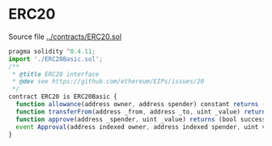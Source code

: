 # ERC20

Source file [../contracts/ERC20.sol](../contracts/ERC20.sol)

```javascript
pragma solidity ^0.4.11;
import './ERC20Basic.sol';
/**
 * @title ERC20 interface
 * @dev see https://github.com/ethereum/EIPs/issues/20
 */
contract ERC20 is ERC20Basic {
  function allowance(address owner, address spender) constant returns (uint);
  function transferFrom(address _from, address _to, uint _value) returns (bool success);
  function approve(address _spender, uint _value) returns (bool success);
  event Approval(address indexed owner, address indexed spender, uint value);
}
```